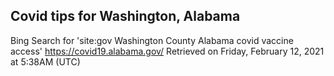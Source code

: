 ## Covid tips for Washington, Alabama

Bing Search for 'site:gov Washington County Alabama covid vaccine access'
https://covid19.alabama.gov/
Retrieved on Friday, February 12, 2021 at 5:38AM (UTC)